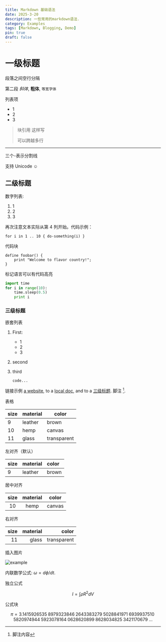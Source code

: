 ```yaml
---
title: Markdown 基础语法
date: 2025-3-20
description: 一些常用的markdown语法.
category: Examples
tags: [Markdown, Blogging, Demo]
pin: true
draft: false
---
```


# 一级标题

段落之间空行分隔

第二段 _斜体_, **粗体**, `等宽字体`

列表项

-   1
-   2
-   3

> 块引用
> 这样写
>
> 可以跨越多行

---

三个-表示分割线

支持 Unicode ☺

## 二级标题

数字列表:

1. 1
2. 2
3. 3

再次注意文本实际从第 4 列开始。代码示例：

    for i in 1 .. 10 { do-something(i) }

代码块

```
define foobar() {
    print "Welcome to flavor country!";
}
```

标记语言可以有代码高亮

```python
import time
for i in range(10):
    time.sleep(0.5)
    print i
```

### 三级标题

嵌套列表

1.  First:

    -   1
    -   2
    -   3

2.  second

3.  third

        code...

链接示例 [a website](http://foo.bar), to a [local
doc](local-doc.html), and to a [三级标题](#三级标题). 脚注 [^1].

[^1]: 脚注内容

表格

| size | material | color       |
| ---- | -------- | ----------- |
| 9    | leather  | brown       |
| 10   | hemp     | canvas      |
| 11   | glass    | transparent |

左对齐（默认）

| size | material | color |
| :--- | :------- | :---- |
| 9    | leather  | brown |

居中对齐

| size | material | color  |
| :--: | :------: | :----: |
|  10  |   hemp   | canvas |

右对齐

| size | material |       color |
| ---: | -------: | ----------: |
|   11 |    glass | transparent |

插入图片

![example](./assets/banner.jpg)

内联数学公式: $\omega = d\phi / dt$.

独立公式

$$I = \int \rho R^{2} dV$$

公式块

$$
\begin{equation*}
\pi
=3.1415926535
 \;8979323846\;2643383279\;5028841971\;6939937510\;5820974944
 \;5923078164\;0628620899\;8628034825\;3421170679\;\ldots
\end{equation*}
$$
